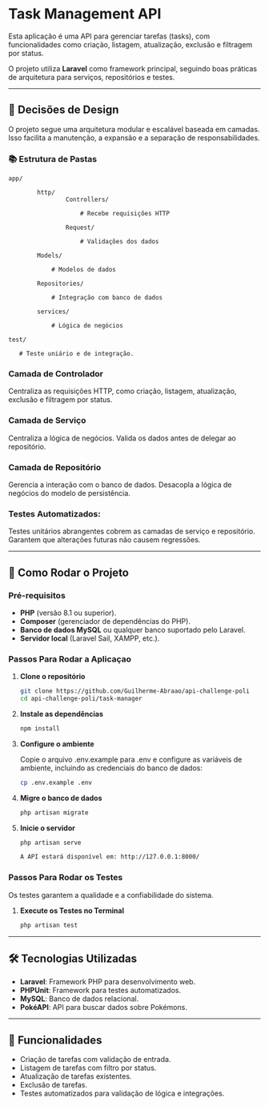 # Task Management API

Esta aplicação é uma API para gerenciar tarefas (tasks), com funcionalidades como criação, listagem, atualização, exclusão e filtragem por status.

O projeto utiliza **Laravel** como framework principal, seguindo boas práticas de arquitetura para serviços, repositórios e testes.  

---

## 🧩 Decisões de Design

O projeto segue uma arquitetura modular e escalável baseada em camadas. Isso facilita a manutenção, a expansão e a separação de responsabilidades.

### 📚 Estrutura de Pastas

    app/

            http/
                    Controllers/

                        # Recebe requisições HTTP

                    Request/

                        # Validações dos dados

            Models/ 

                # Modelos de dados

            Repositories/

                # Integração com banco de dados

            services/

                # Lógica de negócios

    test/

       # Teste uniário e de integração.
        

### Camada de Controlador

Centraliza as requisições HTTP, como criação, listagem, 
atualização, exclusão e filtragem por status.

### Camada de Serviço

Centraliza a lógica de negócios.
Valida os dados antes de delegar ao repositório.

### Camada de Repositório

Gerencia a interação com o banco de dados.
Desacopla a lógica de negócios do modelo de persistência.

### Testes Automatizados:

Testes unitários abrangentes cobrem as camadas de serviço e repositório.
Garantem que alterações futuras não causem regressões.

---

## 🚀 Como Rodar o Projeto

### Pré-requisitos

- **PHP** (versão 8.1 ou superior).
- **Composer** (gerenciador de dependências do PHP).
- **Banco de dados MySQL** ou qualquer banco suportado pelo Laravel.
- **Servidor local** (Laravel Sail, XAMPP, etc.).

### Passos Para Rodar a Aplicaçao

1. **Clone o repositório**

   ```bash
   git clone https://github.com/Guilherme-Abraao/api-challenge-poli
   cd api-challenge-poli/task-manager

2. **Instale as dependências**

    ```bash
    npm install

3. **Configure o ambiente**

    Copie o arquivo .env.example para .env e configure as variáveis de ambiente, incluindo as credenciais do banco de dados:

    ```bash
    cp .env.example .env

4. **Migre o banco de dados**
    
    ```bash
    php artisan migrate

5. **Inicie o servidor**

    ```bash
    php artisan serve

    A API estará disponível em: http://127.0.0.1:8000/

### Passos Para Rodar os Testes

Os testes garantem a qualidade e a confiabilidade do sistema.

1. **Execute os Testes no Terminal**

   ```bash
   php artisan test

---

## 🛠️ Tecnologias Utilizadas

- **Laravel**: Framework PHP para desenvolvimento web.
- **PHPUnit**: Framework para testes automatizados.
- **MySQL**: Banco de dados relacional.
- **PokéAPI**: API para buscar dados sobre Pokémons.

---

## 🌟 Funcionalidades

- Criação de tarefas com validação de entrada.
- Listagem de tarefas com filtro por status.
- Atualização de tarefas existentes.
- Exclusão de tarefas.
- Testes automatizados para validação de lógica e integrações.
